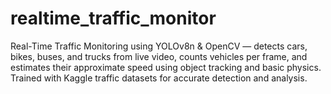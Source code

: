 # realtime_traffic_monitor
Real-Time Traffic Monitoring using YOLOv8n &amp; OpenCV — detects cars, bikes, buses, and trucks from live video, counts vehicles per frame, and estimates their approximate speed using object tracking and basic physics. Trained with Kaggle traffic datasets for accurate detection and analysis.
